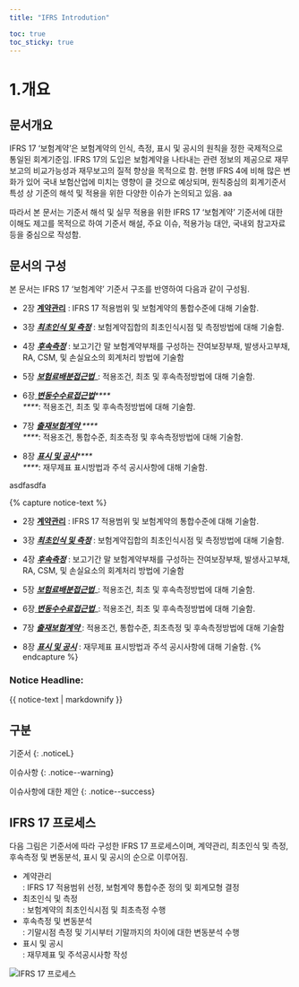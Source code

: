 ```yaml
---
title: "IFRS Introdution"

toc: true
toc_sticky: true
---
```


# 1.개요


문서개요
----

IFRS 17 ‘보험계약’은 보험계약의 인식, 측정, 표시 및 공시의 원칙을 정한  국제적으로 통일된 회계기준임. IFRS 17의 도입은 보험계약을 나타내는 관련 정보의 제공으로 재무보고의 비교가능성과 재무보고의 질적 향상을 목적으로 함. 현행 IFRS 4에 비해 많은 변화가 있어 국내 보험산업에 미치는 영향이 클 것으로 예상되며, 원칙중심의 회계기준서 특성 상 기준의 해석 및 적용을 위한 다양한 이슈가 논의되고 있음. aa

따라서 본 문서는 기준서 해석 및 실무 적용을 위한 IFRS 17 ‘보험계약’ 기준서에 대한 이해도 제고를 목적으로 하여 기준서 해설, 주요 이슈, 적용가능 대안, 국내외 참고자료 등을 중심으로 작성함. &#x20;

## 문서의 구성

본 문서는 IFRS 17 ‘보험계약’ 기준서 구조를 반영하여 다음과 같이 구성됨. &#x20;


* 2장 [**계약관리**](2./) : 	IFRS 17 적용범위 및 보험계약의 통합수준에 대해 기술함.

* 3장 [_**최초인식 및 측정**_](3./) : 보험계약집합의 최초인식시점 및 측정방법에 대해 기술함.

* 4장 [_**후속측정**_](4./) :  보고기간 말 보험계약부채를 구성하는 잔여보장부채, 발생사고부채, RA, CSM, 및 손실요소의 회계처리 방법에 기술함

* 5장 [_**보험료배분접근법**_](5./)_: 적용조건, 최초 및 후속측정방법에 대해 기술함.
* 6장[ _**변동수수료접근법**_](6./)_****_\
  _****_: 적용조건, 최초 및 후속측정방법에 대해 기술함.&#x20;
* 7장 [_**출재보험계약**_ ](7./)_****_\
  _****_: 적용조건, 통합수준, 최초측정 및 후속측정방법에 대해 기술함.&#x20;
* 8장 [_**표시 및 공시**_](8/)_****_\
  _****_: 재무제표 표시방법과 주석 공시사항에 대해 기술함.


asdfasdfa

{% capture notice-text %}
* 2장 [**계약관리**](2./) : 	IFRS 17 적용범위 및 보험계약의 통합수준에 대해 기술함.

* 3장 [_**최초인식 및 측정**_](3./) : 보험계약집합의 최초인식시점 및 측정방법에 대해 기술함.

* 4장 [_**후속측정**_](4./) :  보고기간 말 보험계약부채를 구성하는 잔여보장부채, 발생사고부채, RA, CSM, 및 손실요소의 회계처리 방법에 기술함

* 5장 [_**보험료배분접근법**_](5./)_: 적용조건, 최초 및 후속측정방법에 대해 기술함.

* 6장[ _**변동수수료접근법**_](6./)_: 적용조건, 최초 및 후속측정방법에 대해 기술함.

* 7장 [_**출재보험계약**_ ](7./) : 적용조건, 통합수준, 최초측정 및 후속측정방법에 대해 기술함

* 8장 [_**표시 및 공시**_](8/) : 재무제표 표시방법과 주석 공시사항에 대해 기술함.
{% endcapture %}

<div class="noticeL--info">
  <h3 class="no_toc">Notice Headline:</h3>
  {{ notice-text | markdownify }}
</div>


## 구분

기준서
{: .noticeL}

이슈사항&#x20;
{: .notice--warning}

이슈사항에 대한 제안
{: .notice--success}
## IFRS 17 프로세스

다음 그림은 기준서에 따라 구성한 IFRS 17 프로세스이며, 계약관리, 최초인식 및 측정, 후속측정 및 변동분석, 표시 및 공시의 순으로 이루어짐.

* 계약관리\
  : IFRS 17 적용범위 선정, 보험계약 통합수준 정의 및 회계모형 결정
* 최초인식 및 측정\
  : 보험계약의 최초인식시점 및 최초측정 수행&#x20;
* 후속측정 및 변동분석\
  : 기말시점 측정 및 기시부터 기말까지의 차이에 대한 변동분석 수행&#x20;
* 표시 및 공시\
  : 재무제표 및 주석공시사항 작성

![IFRS 17 프로세스](.gitbook/assets/그림1-1\_대체.png)
